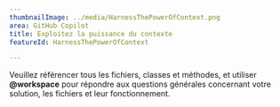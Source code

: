 ```yaml
---
thumbnailImage: ../media/HarnessThePowerOfContext.png
area: GitHub Copilot
title: Exploitez la puissance du contexte
featureId: HarnessThePowerOfContext

---
```



Veuillez référencer tous les fichiers, classes et méthodes, et utiliser **@workspace** pour répondre aux questions générales concernant votre solution, les fichiers et leur fonctionnement.

